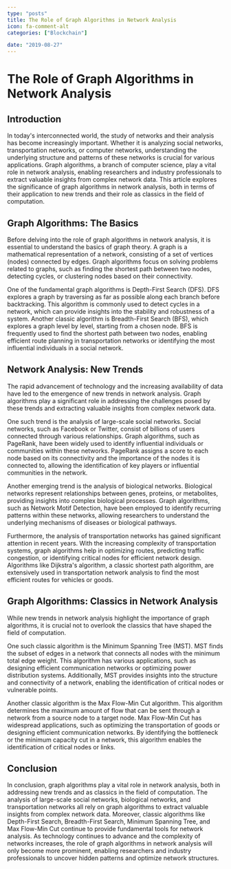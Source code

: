 ```yaml
---
type: "posts"
title: The Role of Graph Algorithms in Network Analysis
icon: fa-comment-alt
categories: ["Blockchain"]

date: "2019-08-27"
---
```




# The Role of Graph Algorithms in Network Analysis

## Introduction

In today's interconnected world, the study of networks and their analysis has become increasingly important. Whether it is analyzing social networks, transportation networks, or computer networks, understanding the underlying structure and patterns of these networks is crucial for various applications. Graph algorithms, a branch of computer science, play a vital role in network analysis, enabling researchers and industry professionals to extract valuable insights from complex network data. This article explores the significance of graph algorithms in network analysis, both in terms of their application to new trends and their role as classics in the field of computation.

## Graph Algorithms: The Basics

Before delving into the role of graph algorithms in network analysis, it is essential to understand the basics of graph theory. A graph is a mathematical representation of a network, consisting of a set of vertices (nodes) connected by edges. Graph algorithms focus on solving problems related to graphs, such as finding the shortest path between two nodes, detecting cycles, or clustering nodes based on their connectivity.

One of the fundamental graph algorithms is Depth-First Search (DFS). DFS explores a graph by traversing as far as possible along each branch before backtracking. This algorithm is commonly used to detect cycles in a network, which can provide insights into the stability and robustness of a system. Another classic algorithm is Breadth-First Search (BFS), which explores a graph level by level, starting from a chosen node. BFS is frequently used to find the shortest path between two nodes, enabling efficient route planning in transportation networks or identifying the most influential individuals in a social network.

## Network Analysis: New Trends

The rapid advancement of technology and the increasing availability of data have led to the emergence of new trends in network analysis. Graph algorithms play a significant role in addressing the challenges posed by these trends and extracting valuable insights from complex network data.

One such trend is the analysis of large-scale social networks. Social networks, such as Facebook or Twitter, consist of billions of users connected through various relationships. Graph algorithms, such as PageRank, have been widely used to identify influential individuals or communities within these networks. PageRank assigns a score to each node based on its connectivity and the importance of the nodes it is connected to, allowing the identification of key players or influential communities in the network.

Another emerging trend is the analysis of biological networks. Biological networks represent relationships between genes, proteins, or metabolites, providing insights into complex biological processes. Graph algorithms, such as Network Motif Detection, have been employed to identify recurring patterns within these networks, allowing researchers to understand the underlying mechanisms of diseases or biological pathways.

Furthermore, the analysis of transportation networks has gained significant attention in recent years. With the increasing complexity of transportation systems, graph algorithms help in optimizing routes, predicting traffic congestion, or identifying critical nodes for efficient network design. Algorithms like Dijkstra's algorithm, a classic shortest path algorithm, are extensively used in transportation network analysis to find the most efficient routes for vehicles or goods.

## Graph Algorithms: Classics in Network Analysis

While new trends in network analysis highlight the importance of graph algorithms, it is crucial not to overlook the classics that have shaped the field of computation.

One such classic algorithm is the Minimum Spanning Tree (MST). MST finds the subset of edges in a network that connects all nodes with the minimum total edge weight. This algorithm has various applications, such as designing efficient communication networks or optimizing power distribution systems. Additionally, MST provides insights into the structure and connectivity of a network, enabling the identification of critical nodes or vulnerable points.

Another classic algorithm is the Max Flow-Min Cut algorithm. This algorithm determines the maximum amount of flow that can be sent through a network from a source node to a target node. Max Flow-Min Cut has widespread applications, such as optimizing the transportation of goods or designing efficient communication networks. By identifying the bottleneck or the minimum capacity cut in a network, this algorithm enables the identification of critical nodes or links.

## Conclusion

In conclusion, graph algorithms play a vital role in network analysis, both in addressing new trends and as classics in the field of computation. The analysis of large-scale social networks, biological networks, and transportation networks all rely on graph algorithms to extract valuable insights from complex network data. Moreover, classic algorithms like Depth-First Search, Breadth-First Search, Minimum Spanning Tree, and Max Flow-Min Cut continue to provide fundamental tools for network analysis. As technology continues to advance and the complexity of networks increases, the role of graph algorithms in network analysis will only become more prominent, enabling researchers and industry professionals to uncover hidden patterns and optimize network structures.